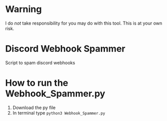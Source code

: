 # Warning
I do *not* take responsibility for you may do with this tool. This is at your own risk.

# Discord Webhook Spammer

Script to spam discord webhooks

# How to run the Webhook_Spammer.py

1) Download the py file
2) In terminal type `python3 Webhook_Spammer.py`
